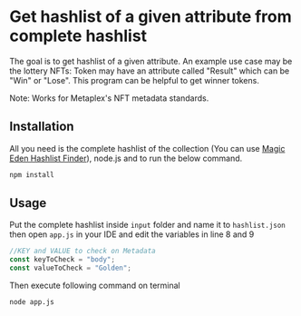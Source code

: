 # Get hashlist of a given attribute from complete hashlist

The goal is to get hashlist of a given attribute. An example use case may be the lottery NFTs: Token may have an attribute called "Result" which can be "Win" or "Lose". This program can be helpful to get winner tokens.

Note: Works for Metaplex's NFT metadata standards.

## Installation

All you need is the complete hashlist of the collection (You can use [Magic Eden Hashlist Finder](https://magiceden.io/mintlist-tool)), node.js and to run the below command.

```bash
npm install
```

## Usage

Put the complete hashlist inside `input` folder and name it to `hashlist.json` then open `app.js` in your IDE and edit the variables in line 8 and 9

```javascript
//KEY and VALUE to check on Metadata
const keyToCheck = "body";
const valueToCheck = "Golden";
```

Then execute following command on terminal
```bash
node app.js
```
